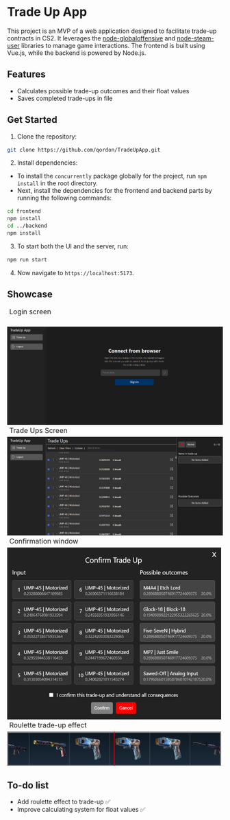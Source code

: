 # Trade Up App

This project is an MVP of a web application designed to facilitate trade-up contracts in CS2. It leverages the [node-globaloffensive](https://github.com/DoctorMcKay/node-globaloffensive) and [node-steam-user](https://github.com/DoctorMcKay/node-steam-user) libraries to manage game interactions. The frontend is built using Vue.js, while the backend is powered by Node.js.

## Features

- Calculates possible trade-up outcomes and their float values
- Saves completed trade-ups in file

## Get Started

1. Clone the repository:
```sh
git clone https://github.com/qordon/TradeUpApp.git
```
2. Install dependencies:
- To install the `concurrently` package globally for the project, run `npm install` in the root directory.
- Next, install the dependencies for the frontend and backend parts by running the following commands:
```sh
cd frontend
npm install
cd ../backend
npm install
```
3. To start both the UI and the server, run:
```sh
npm run start
```
4. Now navigate to `https://localhost:5173`.

## Showcase
<div style="margin-bottom: 25px; font-size: 16px; margin-left: 5px;">Login screen</div>
<img src="images/loginScreen.png" alt="Login Screen" width="800">
<div style="margin-bottom: 5px; font-size: 16px; margin-left: 5px;">Trade Ups Screen</div>
<img src="images/tradeUpsScreen.png" alt="Login Screen" width="800">
<div style="margin-bottom: 5px; font-size: 16px; margin-left: 5px;">Confirmation window</div>
<img src="images/confirmationScreen.png" alt="Login Screen" width="500">
<div style="margin-bottom: 5px; font-size: 16px; margin-left: 5px;">Roulette trade-up effect</div>
<img src="images/rouletteScreen.png" alt="Login Screen" width="500">


## To-do list

- Add roulette effect to trade-up ✅
- Improve calculating system for float values ✅

